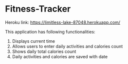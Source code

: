 # Fitness-Tracker
Heroku link: https://limitless-lake-87048.herokuapp.com/

This application has following functionalities: 
1. Displays current time
2. Allows users to enter daily activities and calories count 
3. Shows daily total calories count
4. Daily activities and calories are saved with date
